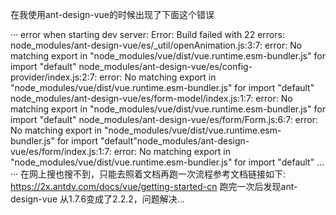 在我使用ant-design-vue的时候出现了下面这个错误

···
error when starting dev server:
Error: Build failed with 22 errors:
node_modules/ant-design-vue/es/_util/openAnimation.js:3:7: error: No matching export in "node_modules/vue/dist/vue.runtime.esm-bundler.js" for import "default"
node_modules/ant-design-vue/es/config-provider/index.js:2:7: error: No matching export in "node_modules/vue/dist/vue.runtime.esm-bundler.js" for import "default"
node_modules/ant-design-vue/es/form-model/index.js:1:7: error: No matching export in "node_modules/vue/dist/vue.runtime.esm-bundler.js" for import "default"
node_modules/ant-design-vue/es/form/Form.js:6:7: error: No matching export in "node_modules/vue/dist/vue.runtime.esm-bundler.js" for import "default"node_modules/ant-design-vue/es/form/index.js:1:7: error: No matching export in "node_modules/vue/dist/vue.runtime.esm-bundler.js" for import "default"
...
···
在网上搜也搜不到，只能去照着文档再跑一次流程参考文档链接如下:
https://2x.antdv.com/docs/vue/getting-started-cn
跑完一次后发现ant-design-vue 从1.7.6变成了2.2.2，问题解决...
